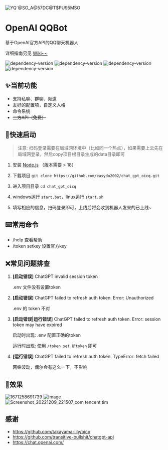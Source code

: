 

![YQ`@SO_A@57DC@T$PU95MSO](https://user-images.githubusercontent.com/59076088/208228558-797a6bca-c794-4173-8d0d-176f8e9d90d6.png)


# OpenAI QQBot

基于OpenAI官方API的QQ聊天机器人



详细指南另见 [Wiki~~](https://github.com/easydu2002/chat_gpt_oicq/wiki)



<img src="https://img.shields.io/github/repo-size/easydu2002/chat_gpt_oicq?color=green" alt="dependency-version" /> <img src="https://img.shields.io/github/package-json/dependency-version/easydu2002/chat_gpt_oicq/openai?color=black" alt="dependency-version" /> <img src="https://img.shields.io/github/package-json/dependency-version/easydu2002/chat_gpt_oicq/oicq" alt="dependency-version" /> <img src="https://img.shields.io/github/package-json/dependency-version/easydu2002/chat_gpt_oicq/chatgpt" alt="dependency-version" />




## ✨当前功能

- 支持私聊、群聊、频道
- 友好的配置项，自定义人格
- 命令系统
- ~~三方API（免费）~~



## 🚀快速启动

> 注意: 扫码登录需要在局域网环境中（比如同一个热点），如果需要上云先在局域网登录，然后copy项目根目录生成的data目录即可

1. 安装 [Node.js](https://nodejs.org/en/) （版本需要 > 18）

2. 下载项目 `git clone https://github.com/easydu2002/chat_gpt_oicq.git`

3. 进入项目目录 `cd chat_gpt_oicq`

4.  windows运行 `start.bat`，linux运行 `start.sh`

5. 填写相应的信息，扫码登录即可，上线后将会收到机器人发来的已上线~ 

   

## ⌨️常用命令

- /help 查看帮助
- /token setkey 设置官方key




## ❌常见问题排查

1. **[启动错误]**  ChatGPT invalid session token

   .env 文件没有设置token


2. **[启动错误]** ChatGPT failed to refresh auth token. Error: Unauthorized

   .env 的 token 不对 

3. **[启动错误|运行错误]** ChatGPT failed to refresh auth token. Error: session token may have expired

   启动时出现: .env 配置正确的token

   运行时出现: 使用 `/token set 新token` 即可

4. **[运行错误]**  ChatGPT failed to refresh auth token. TypeError: fetch failed

   网络波动，偶尔会有这么一下，不影响



## 👀效果
![1671258691739](https://user-images.githubusercontent.com/59076088/208228888-12230387-b802-49e0-9872-3b220f4e8ddf.png)
![image](https://user-images.githubusercontent.com/59076088/206843285-9fdf53e6-a0c7-4432-89b4-75f56104affc.png)
![Screenshot_20221209_221507_com tencent tim](https://user-images.githubusercontent.com/59076088/206724421-b77ba55a-6428-4cd0-932f-22559d5677c1.jpg)



## 感谢

- https://github.com/takayama-lily/oicq
- https://github.com/transitive-bullshit/chatgpt-api
- https://chat.openai.com/
